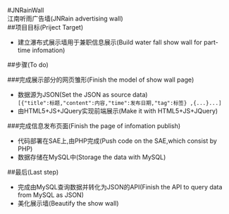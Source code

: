 #JNRainWall   
江南听雨广告墙(JNRain advertising wall)   
##项目目标(Priject Target)   
* 建立瀑布式展示墙用于兼职信息展示(Build water fall show wall for part-time infomation)      

##步骤(To do)    

###完成展示部分的网页雏形(Finish the model of show wall page)  
* 数据源为JSON(Set the JSON as source data)   
`[{"title":标题,"content":内容,"time":发布日期,"tag":标签} ,{...}...]`
* 由HTML5+JS+JQuery实现前端展示(Make it with HTML5+JS+JQuery)      

###完成信息发布页面(Finish the page of infomation publish)    
* 代码部署在SAE上,由PHP完成(Push code on the SAE,which consist by PHP)   
* 数据存储在MySQL中(Storage the data with MySQL)   

##最后(Last step)   
* 完成由MySQL查询数据并转化为JSON的API(Finish the API to query data from MySQL as JSON)   
* 美化展示墙(Beautify the show wall)
